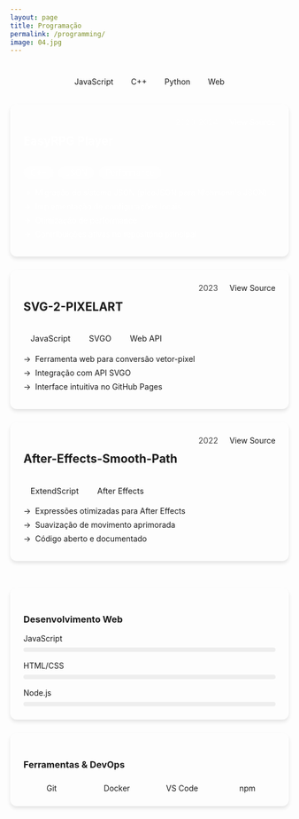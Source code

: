 ```yaml
---
layout: page
title: Programação
permalink: /programming/
image: 04.jpg
---
```


<div class="tech-stack-banner">
  <div class="tech-icon">
    <i class="icon-javascript"></i>
    <span>JavaScript</span>
  </div>
  <div class="tech-icon">
    <i class="icon-cpp"></i>
    <span>C++</span>
  </div>
  <div class="tech-icon">
    <i class="icon-python"></i>
    <span>Python</span>
  </div>
  <div class="tech-icon">
    <i class="icon-web"></i>
    <span>Web</span>
  </div>
</div>

<div class="project-grid">
  <div class="project-card featured">
    <div class="card-header">
      <h2>EasyRPG Player</h2>
      <div class="project-meta">
        <span class="date">2023-2024</span>
        <a href="https://github.com/EasyRPG/Player" class="github-link">
          <i class="icon-github"></i> View Source
        </a>
      </div>
    </div>
    <div class="card-body">
      <div class="tech-tags">
        <span class="tech-tag">C++</span>
        <span class="tech-tag">JSON</span>
        <span class="tech-tag">Performance</span>
      </div>
      <ul class="feature-list">
        <li>Migração do sistema JSON (picoJSON para Nlohmann's JSON)</li>
        <li>Implementação de configurações locais</li>
        <li>Otimização de performance</li>
        <li>Contribuições ativas no repositório principal</li>
      </ul>
    </div>
  </div>

  <div class="project-card">
    <div class="card-header">
      <h2>SVG-2-PIXELART</h2>
      <div class="project-meta">
        <span class="date">2023</span>
        <a href="#" class="github-link">
          <i class="icon-github"></i> View Source
        </a>
      </div>
    </div>
    <div class="card-body">
      <div class="tech-tags">
        <span class="tech-tag">JavaScript</span>
        <span class="tech-tag">SVGO</span>
        <span class="tech-tag">Web API</span>
      </div>
      <ul class="feature-list">
        <li>Ferramenta web para conversão vetor-pixel</li>
        <li>Integração com API SVGO</li>
        <li>Interface intuitiva no GitHub Pages</li>
      </ul>
    </div>
  </div>

  <div class="project-card">
    <div class="card-header">
      <h2>After-Effects-Smooth-Path</h2>
      <div class="project-meta">
        <span class="date">2022</span>
        <a href="#" class="github-link">
          <i class="icon-github"></i> View Source
        </a>
      </div>
    </div>
    <div class="card-body">
      <div class="tech-tags">
        <span class="tech-tag">ExtendScript</span>
        <span class="tech-tag">After Effects</span>
      </div>
      <ul class="feature-list">
        <li>Expressões otimizadas para After Effects</li>
        <li>Suavização de movimento aprimorada</li>
        <li>Código aberto e documentado</li>
      </ul>
    </div>
  </div>
</div>

<div class="skills-matrix">
  <div class="matrix-card">
    <h3>Desenvolvimento Web</h3>
    <div class="skill-bars">
      <div class="skill-bar">
        <span class="skill-name">JavaScript</span>
        <div class="bar-container">
          <div class="bar" style="--level: 90%"></div>
        </div>
      </div>
      <div class="skill-bar">
        <span class="skill-name">HTML/CSS</span>
        <div class="bar-container">
          <div class="bar" style="--level: 85%"></div>
        </div>
      </div>
      <div class="skill-bar">
        <span class="skill-name">Node.js</span>
        <div class="bar-container">
          <div class="bar" style="--level: 75%"></div>
        </div>
      </div>
    </div>
  </div>

  <div class="matrix-card">
    <h3>Ferramentas & DevOps</h3>
    <div class="tool-grid">
      <div class="tool-item">
        <i class="icon-git"></i>
        <span>Git</span>
      </div>
      <div class="tool-item">
        <i class="icon-docker"></i>
        <span>Docker</span>
      </div>
      <div class="tool-item">
        <i class="icon-vscode"></i>
        <span>VS Code</span>
      </div>
      <div class="tool-item">
        <i class="icon-npm"></i>
        <span>npm</span>
      </div>
    </div>
  </div>
</div>

<style>
.tech-stack-banner {
  display: flex;
  justify-content: center;
  gap: 2rem;
  margin: 2rem 0;
  flex-wrap: wrap;
}

.tech-icon {
  display: flex;
  flex-direction: column;
  align-items: center;
  gap: 0.5rem;
}

.tech-icon i {
  font-size: 2.5rem;
  color: var(--primary-color);
}

.project-grid {
  display: grid;
  grid-template-columns: repeat(auto-fit, minmax(300px, 1fr));
  gap: 1.5rem;
  margin: 2rem 0;
}

.project-card {
  background: var(--background-color);
  border-radius: 12px;
  padding: 1.5rem;
  box-shadow: 0 4px 6px rgba(0, 0, 0, 0.1);
  transition: transform 0.2s ease;
}

.project-card:hover {
  transform: translateY(-5px);
}

.project-card.featured {
  grid-column: 1 / -1;
  background: linear-gradient(45deg, var(--primary-color), var(--secondary-color));
  color: white;
}

.card-header {
  display: flex;
  justify-content: space-between;
  align-items: flex-start;
  margin-bottom: 1rem;
}

.project-meta {
  display: flex;
  gap: 1rem;
  align-items: center;
}

.date {
  font-size: 0.9rem;
  opacity: 0.8;
}

.github-link {
  display: flex;
  align-items: center;
  gap: 0.3rem;
  text-decoration: none;
  color: inherit;
}

.tech-tags {
  display: flex;
  gap: 0.5rem;
  flex-wrap: wrap;
  margin-bottom: 1rem;
}

.tech-tag {
  background: rgba(var(--primary-color-rgb), 0.1);
  padding: 0.2rem 0.8rem;
  border-radius: 15px;
  font-size: 0.9rem;
}

.featured .tech-tag {
  background: rgba(255, 255, 255, 0.2);
}

.feature-list {
  list-style: none;
  padding: 0;
  margin: 0;
}

.feature-list li {
  margin-bottom: 0.5rem;
  display: flex;
  align-items: center;
  gap: 0.5rem;
}

.feature-list li::before {
  content: '→';
  color: var(--primary-color);
}

.featured .feature-list li::before {
  color: white;
}

.skills-matrix {
  display: grid;
  grid-template-columns: repeat(auto-fit, minmax(300px, 1fr));
  gap: 1.5rem;
  margin-top: 3rem;
}

.matrix-card {
  background: var(--background-color);
  border-radius: 12px;
  padding: 1.5rem;
  box-shadow: 0 4px 6px rgba(0, 0, 0, 0.1);
}

.skill-bars {
  display: grid;
  gap: 1rem;
}

.skill-bar {
  display: grid;
  gap: 0.5rem;
}

.bar-container {
  height: 8px;
  background: #eee;
  border-radius: 4px;
  overflow: hidden;
}

.bar {
  height: 100%;
  width: var(--level);
  background: var(--primary-color);
  border-radius: 4px;
}

.tool-grid {
  display: grid;
  grid-template-columns: repeat(auto-fit, minmax(80px, 1fr));
  gap: 1rem;
  margin-top: 1rem;
}

.tool-item {
  display: flex;
  flex-direction: column;
  align-items: center;
  gap: 0.5rem;
  text-align: center;
}

.tool-item i {
  font-size: 2rem;
  color: var(--primary-color);
}
</style>